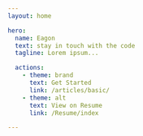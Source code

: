 ```yaml
---
layout: home

hero:
  name: Eagon
  text: stay in touch with the code
  tagline: Lorem ipsum...

  actions:
    - theme: brand
      text: Get Started
      link: /articles/basic/
    - theme: alt
      text: View on Resume
      link: /Resume/index

---
```


<script setup>
import myIndex from './myIndex.vue'
</script>

<myIndex/>
